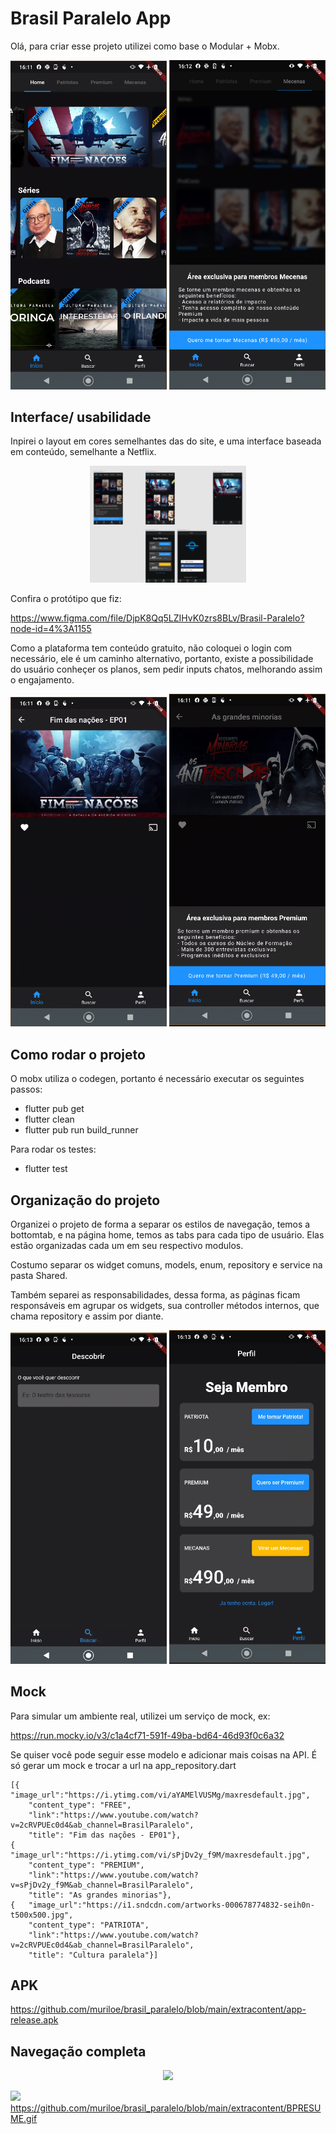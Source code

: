 # Brasil Paralelo App

Olá, para criar esse projeto utilizei como base o Modular + Mobx.

<p align="center">
  <img src="https://github.com/muriloe/brasil_paralelo/blob/main/extracontent/home.png?raw=true" width="250" >
  <img src="https://github.com/muriloe/brasil_paralelo/blob/main/extracontent/exclusivetab.png?raw=true" width="250" >
</p>

## Interface/ usabilidade

Inpirei o layout em cores semelhantes das do site, e uma interface baseada em conteúdo, semelhante a Netflix.

<p align="center">
  <img src="https://github.com/muriloe/brasil_paralelo/blob/main/extracontent/figma.png?raw=true" width="250" >

</p>

Confira o protótipo que fiz:

https://www.figma.com/file/DjpK8Qq5LZIHvK0zrs8BLv/Brasil-Paralelo?node-id=4%3A1155

Como a plataforma tem conteúdo gratuito, não coloquei o login com necessário, ele é um caminho alternativo, portanto, existe a possibilidade do usuário conheçer os planos, sem pedir inputs chatos, melhorando assim o engajamento.

<p align="center">
  <img src="https://github.com/muriloe/brasil_paralelo/blob/main/extracontent/detail_free.png?raw=true" width="250" >
  <img src="https://github.com/muriloe/brasil_paralelo/blob/main/extracontent/exclusivecontent.png?raw=true" width="250" >
</p>

## Como rodar o projeto

O mobx utiliza o codegen, portanto é necessário executar os seguintes passos:

- flutter pub get
- flutter clean
- flutter pub run build_runner

Para rodar os testes:

- flutter test

## Organização do projeto

Organizei o projeto de forma a separar os estilos de navegação, temos a bottomtab, e na página home, temos as tabs para cada tipo de usuário. Elas estão organizadas cada um em seu respectivo modulos.

Costumo separar os widget comuns, models, enum, repository e service na pasta Shared.

Também separei as responsabilidades, dessa forma, as páginas ficam responsáveis em agrupar os widgets, sua controller métodos internos, que chama repository e assim por diante.

<p align="center">
  <img src="https://github.com/muriloe/brasil_paralelo/blob/main/extracontent/search.png?raw=true" width="250" >
  <img src="https://github.com/muriloe/brasil_paralelo/blob/main/extracontent/profile.png?raw=true" width="250" >
</p>

## Mock

Para simular um ambiente real, utilizei um serviço de mock, ex:

https://run.mocky.io/v3/c1a4cf71-591f-49ba-bd64-46d93f0c6a32

Se quiser você pode seguir esse modelo e adicionar mais coisas na API. É só gerar um mock e trocar a url na app_repository.dart

```
[{  "image_url":"https://i.ytimg.com/vi/aYAMElVUSMg/maxresdefault.jpg",
    "content_type": "FREE",
    "link":"https://www.youtube.com/watch?v=2cRVPUEc0d4&ab_channel=BrasilParalelo",
    "title": "Fim das nações - EP01"},
{   "image_url":"https://i.ytimg.com/vi/sPjDv2y_f9M/maxresdefault.jpg",
    "content_type": "PREMIUM",
    "link":"https://www.youtube.com/watch?v=sPjDv2y_f9M&ab_channel=BrasilParalelo",
    "title": "As grandes minorias"},
{   "image_url":"https://i1.sndcdn.com/artworks-000678774832-seih0n-t500x500.jpg",
    "content_type": "PATRIOTA",
    "link":"https://www.youtube.com/watch?v=2cRVPUEc0d4&ab_channel=BrasilParalelo",
    "title": "Cultura paralela"}]
```

## APK

https://github.com/muriloe/brasil_paralelo/blob/main/extracontent/app-release.apk

## Navegação completa

<p align="center">
  <img src="https://github.com/muriloe/brasil_paralelo/blob/main/extracontent/BPRESUME.gif" width="180" >
</p>

![](https://github.com/muriloe/brasil_paralelo/blob/main/extracontent/BPRESUME.gif)
https://github.com/muriloe/brasil_paralelo/blob/main/extracontent/BPRESUME.gif

